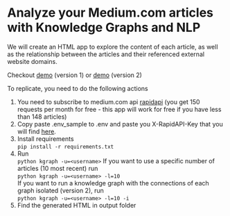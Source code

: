 # Analyze your Medium.com articles with Knowledge Graphs and NLP

We will create an HTML app to explore the content of each article, as well as the relationship between the articles and their referenced external website domains.

Checkout [demo](https://justdataplease.com/db/medium-articles-analysis.html) (version 1) or [demo](https://justdataplease.com/db/medium-articles-analysis-2.html) (version 2)

To replicate, you need to do the following actions

1) You need to subscribe to medium.com api [rapidapi](https://rapidapi.com/nishujain199719-vgIfuFHZxVZ/api/medium2) (you get 150 requests per month for free - this app will work for free if you have less than 148 articles)
2) Copy paste .env_sample to .env and paste you X-RapidAPI-Key that you will find [here](https://rapidapi.com/nishujain199719-vgIfuFHZxVZ/api/medium2).
3) Install requirements <br>
 `pip install -r requirements.txt`
4) Run <br>
  `python kgraph -u=<username>` 
   If you want to use a specific number of articles (10 most recent) run <br>
  `python kgraph -u=<username> -l=10` <br>
   If you want to run a knowledge graph with the connections of each graph isolated (version 2), run <br>
  `python kgraph -u=<username> -l=10 -i`
5) Find the generated HTML in output folder